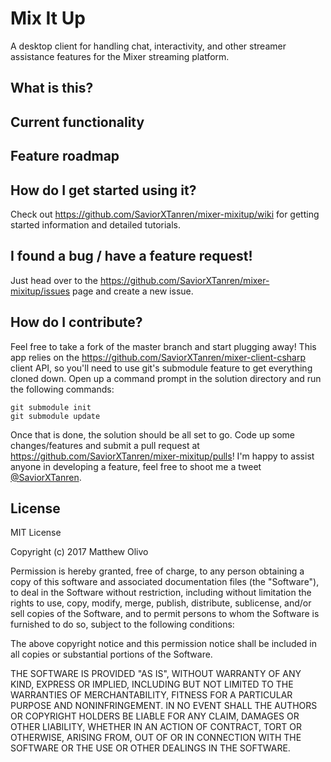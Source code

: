 # Mix It Up
A desktop client for handling chat, interactivity, and other streamer assistance features for the Mixer streaming platform.

## What is this?

## Current functionality

## Feature roadmap

## How do I get started using it?
Check out https://github.com/SaviorXTanren/mixer-mixitup/wiki for getting started information and detailed tutorials.

## I found a bug / have a feature request!
Just head over to the https://github.com/SaviorXTanren/mixer-mixitup/issues page and create a new issue.

## How do I contribute?
Feel free to take a fork of the master branch and start plugging away! This app relies on the https://github.com/SaviorXTanren/mixer-client-csharp client API, so you'll need to use git's submodule feature to get everything cloned down. Open up a command prompt in the solution directory and run the following commands:
```
git submodule init
git submodule update
```
Once that is done, the solution should be all set to go. Code up some changes/features and submit a pull request at https://github.com/SaviorXTanren/mixer-mixitup/pulls! I'm happy to assist anyone in developing a feature, feel free to shoot me a tweet [@SaviorXTanren](https://twitter.com/SaviorXTanren).

## License
MIT License

Copyright (c) 2017 Matthew Olivo

Permission is hereby granted, free of charge, to any person obtaining a copy of this software and associated documentation files (the "Software"), to deal in the Software without restriction, including without limitation the rights to use, copy, modify, merge, publish, distribute, sublicense, and/or sell copies of the Software, and to permit persons to whom the Software is furnished to do so, subject to the following conditions:

The above copyright notice and this permission notice shall be included in all copies or substantial portions of the Software.

THE SOFTWARE IS PROVIDED "AS IS", WITHOUT WARRANTY OF ANY KIND, EXPRESS OR IMPLIED, INCLUDING BUT NOT LIMITED TO THE WARRANTIES OF MERCHANTABILITY, FITNESS FOR A PARTICULAR PURPOSE AND NONINFRINGEMENT. IN NO EVENT SHALL THE AUTHORS OR COPYRIGHT HOLDERS BE LIABLE FOR ANY CLAIM, DAMAGES OR OTHER LIABILITY, WHETHER IN AN ACTION OF CONTRACT, TORT OR OTHERWISE, ARISING FROM, OUT OF OR IN CONNECTION WITH THE SOFTWARE OR THE USE OR OTHER DEALINGS IN THE SOFTWARE.
